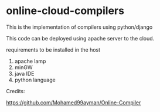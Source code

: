 # online-cloud-compilers
This is the implementation of compilers using python/django


This code can be deployed using apache server to the cloud.

requirements to be installed in the host

1) apache lamp 
2) minGW
3) java IDE
4) python language

Credits:

https://github.com/Mohamed99ayman/Online-Compiler
